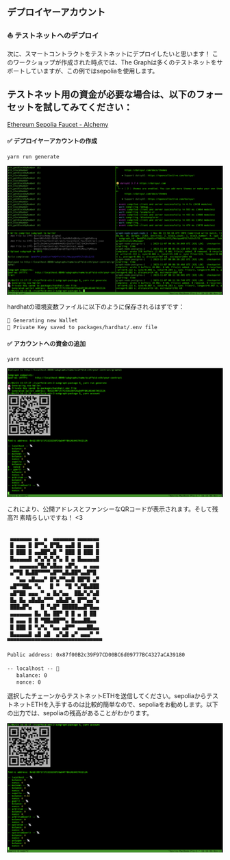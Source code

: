 ## デプロイヤーアカウント

### ⛵ テストネットへのデプロイ

次に、スマートコントラクトをテストネットにデプロイしたいと思います！ このワークショップが作成された時点では、The Graphは多くのテストネットをサポートしていますが、この例ではsepoliaを使用します。

## テストネット用の資金が必要な場合は、以下のフォーセットを試してみてください：

[Ethereum Sepolia Faucet - Alchemy](https://sepoliafaucet.com/)

#### ✅ デプロイヤーアカウントの作成

```
yarn run generate
```

![](2_2_1.png)

hardhatの環境変数ファイルに以下のように保存されるはずです：

```
👛 Generating new Wallet
📄 Private Key saved to packages/hardhat/.env file
```

#### ✅ アカウントへの資金の追加

```
yarn account
```

![](2_2_2.png)

これにより、公開アドレスとファンシーなQRコードが表示されます。そして残高?! 素晴らしいですね！ <3

```

 ▄▄▄▄▄▄▄ ▄  ▄  ▄▄▄▄▄▄▄ ▄▄▄▄▄▄▄
 █ ▄▄▄ █ █▀▀▄ █▀█▄ ▄▄█ █ ▄▄▄ █
 █ ███ █ ▄▄██▀▄█ ▀ ███ █ ███ █
 █▄▄▄▄▄█ ▄▀▄▀▄▀▄▀▄ █ ▄ █▄▄▄▄▄█
 ▄  ▄▄▄▄▄▄▀█▄▀▄█▄▄ ▄█▀▄  ▄ ▄▄▄
 ▄▀▀█ █▄██▀▀▀▀▄█▀▀▄█▄██▀▄▄█▀█
   ▀▄▄ ▄█▄▄▄▀ █▀▄▀▀▄▄█ ██▀█ ▄▀
 ▄█▀▀██▄ ▀▄   █ ▀  ▀█ ▀▄▀█▄███
 ▄█▀██ ▄▄▄ ▀ ▄ █▄▀▄▄  ██▄▀▄▀▄█
 █▄ █▄ ▄█▄█▄▀▀▀ ▄█▄█▀▄ █▀▀▄▄▀▄
 ███▄█▀▄   █ ▀▄█▀ █████▄▄█▀█▄▄
 ▄▄▄▄▄▄▄ █▄ █▄ ██▀ █ █ ▄ █ ██
 █ ▄▄▄ █ █ ▀██▄██▀▀▄ █▄▄▄██▄▄
 █ ███ █ ▀▄▀▄ ▀▄▄ ▄█▀▀ ▄▄▄██▄▄
 █▄▄▄▄▄█ ▄█ ▄█  ▄▀▄█ ▄▀ ▄▄▄▀ ▀
▀▀▀▀▀▀▀▀▀▀▀▀▀▀▀▀▀▀▀▀▀▀▀▀▀▀▀▀▀▀▀

Public address: 0x87f00B2c39F97CD00BC6d09777BC4327aCA39180

-- localhost -- 📡
   balance: 0
   nonce: 0

```

選択したチェーンからテストネットETHを送信してください。sepoliaからテストネットETHを入手するのは比較的簡単なので、sepoliaをお勧めします。以下の出力では、sepoliaの残高があることがわかります。

![](2_2_3.png)
